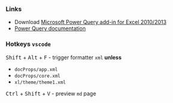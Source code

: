 ### Links

* Download [Microsoft Power Query add-in for Excel 2010/2013](http://go.microsoft.com/fwlink/?LinkID=313430)
* [Power Query documentation](https://learn.microsoft.com/power-query/)

### Hotkeys `vscode`

<kbd>Shift</kbd> + <kbd>Alt</kbd> + <kbd>F</kbd> - trigger formatter `xml` **unless**
* `docProps/app.xml`  
* `docProps/core.xml`
* `xl/theme/theme1.xml`

<kbd>Ctrl</kbd> + <kbd>Shift</kbd> + <kbd>V</kbd> - preview `md` page
